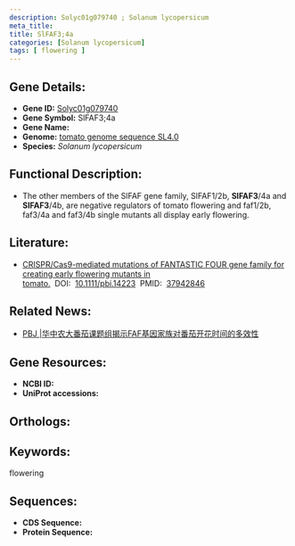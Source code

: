 ```yaml
---
description: Solyc01g079740 ; Solanum lycopersicum
meta_title:
title: SlFAF3;4a
categories: [Solanum lycopersicum]
tags: [ flowering ]
---
```


## Gene Details:
- **Gene ID:**	[Solyc01g079740]()
- **Gene Symbol:** SlFAF3;4a
- **Gene Name:** 
- **Genome:** [tomato genome sequence SL4.0]()
- **Species:** *Solanum lycopersicum*

## Functional Description:
   - The other members of the SlFAF gene family, SlFAF1/2b, **SlFAF3**/4a and **SlFAF3**/4b, are negative regulators of tomato flowering and faf1/2b, faf3/4a and faf3/4b single mutants all display early flowering.

## Literature:
   - [CRISPR/Cas9-mediated mutations of FANTASTIC FOUR gene family for creating early flowering mutants in tomato.]( https://onlinelibrary.wiley.com/doi/10.1111/pbi.14223)&nbsp;&nbsp;DOI:&nbsp;&nbsp;[10.1111/pbi.14223](https://onlinelibrary.wiley.com/doi/10.1111/pbi.14223)&nbsp;&nbsp;PMID:&nbsp;&nbsp;[37942846](https://pubmed.ncbi.nlm.nih.gov/37942846/)

## Related News:
   - [PBJ |华中农大番茄课题组揭示FAF基因家族对番茄开花时间的多效性](https://mp.weixin.qq.com/s?__biz=Mzg3MDEwNDEyMg==&mid=2247559297&idx=1&sn=6d91e0ad8a43cc2a8e77ee6ebd478150&chksm=badc15c7a4450326e7f59306e3b9623f77f2e72b0e1fe971642e95fe039b7c07dfa9391cea5c&scene=27#wechat_redirect)

## Gene Resources:
- **NCBI ID:** [](https://www.ncbi.nlm.nih.gov/gene/?term=)
- **UniProt accessions:** [](https://www.uniprot.org/uniprotkb//entry)

## Orthologs:

## Keywords:
flowering

## Sequences:
- **CDS Sequence:**
- **Protein Sequence:**
